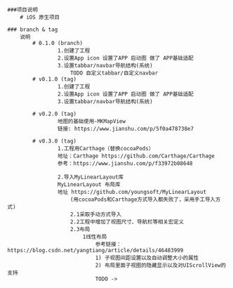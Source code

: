 ####
	###项目说明
		# iOS 原生项目

	### branch & tag
		说明
			# 0.1.0 (branch)
					1.创建了工程
					2.设置App icon 设置了APP 启动图 做了 APP基础适配
					3.设置tabbar/navbar导航结构(系统)
						TODO 自定义tabbar/自定义navbar
			# v0.1.0 (tag)
					1.创建了工程
					2.设置App icon 设置了APP 启动图 做了 APP基础适配
					3.设置tabbar/navbar导航结构(系统)

			# v0.2.0 (tag)
					地图的基础使用-MKMapView
					链接: https://www.jianshu.com/p/5f0a478738e7

			# v0.3.0 (tag) 
					1.工程用Carthage（替换cocoaPods）
					地址：Carthage https://github.com/Carthage/Carthage
					参考：https://www.jianshu.com/p/f33972b08648
					
					2.导入MyLinearLayout库
					MyLinearLayout 布局库
					地址 https://github.com/youngsoft/MyLinearLayout
						(用cocoaPods和Carthage方式导入都失败了，采用手工导入方式)
						2.1采取手动方式导入
						2.2工程中增加了视图尺寸、导航栏等相关宏定义
						2.3布局
							1线性布局
								参考链接：https://blog.csdn.net/yangtiang/article/details/46483999
								1) 子视图间距设置以及自动调整大小的属性
								2) 布局里面子视图的隐藏显示以及对UIScrollView的支持
								TODO -> 